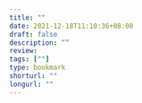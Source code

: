 ```yaml
---
title: ""
date: 2021-12-18T11:10:36+08:00
draft: false
description: “”
review: 
tags: [""]
type: bookmark
shorturl: ""
longurl: ""
---
```

